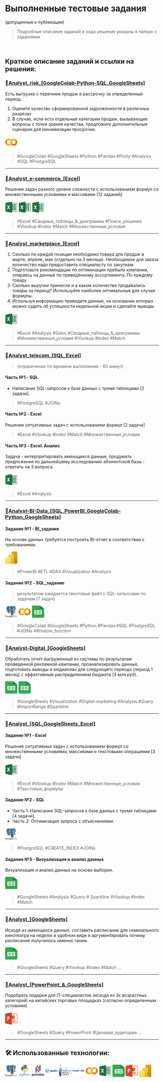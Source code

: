 #  Выполненные тестовые задания 
(допущенные к публикации)
> Подробные описания заданий и хода решения указаны в папках с заданиями
<br>

## Краткое описание заданий и ссылки на решения:
### 🚀[Analyst_risk_[GoogleColab-Python-SQL_GoogleSheets]](https://github.com/mr-Vozhyk/Test-Tasks/tree/main/Analyst_risk_%5BGoogleColab-Python-SQL_GoogleSheets%5D)

Есть выгрузка с перечнем продаж в рассрочку за определенный период.

1. Оцените качество сформированной задолженности в различных разрезах
2. В случае, если есть отдельные категории продаж, вызывающие вопросы с точки зрения качества, предложите дополнительные сценарии для минимизации просрочки.

[<img src="https://github.com/mr-Vozhyk/Bio-icon/blob/main/22_Google%20Colaboratory.svg"   title="Блокнот с решением (Google Colab)"   alt="Google Colab"   width="40" height="40"/>](
https://github.com/mr-Vozhyk/Test-Tasks/blob/main/Analyst_risk_%5BGoogleColab-Python-SQL_GoogleSheets%5D/tz_risk_analyst_mikita_kopats_02.2025.ipynb
)

> #GoogleColab 
> #GoogleSheets 
> #Python 
> #Pandas 
> #Plotly
> #Analysis 
> #SQL 
> #PostgreSQL 

----

### 🚀[Analyst_e-commerce_[Excel]](https://github.com/mr-Vozhyk/Test-Tasks/tree/main/Analyst_e-commerce_%5BExcel%5D)

Решение задач разного уровня сложности с использованием формул со множественными условиями и массивами [12 заданий]

[<img src="https://github.com/mr-Vozhyk/Bio-icon/blob/main/13_Excel.svg"    title="Решение 1 уровень сложности (Excel)"  alt="Excel"  width="40" height="40"/>](
https://github.com/mr-Vozhyk/Test-Tasks/blob/main/Analyst_e-commerce_%5BExcel%5D/%D0%A2%D0%97_Excel-1-of-3.xlsx) [<img src="https://github.com/mr-Vozhyk/Bio-icon/blob/main/13_Excel.svg"    title="Решение 2 уровень сложности (Excel)"  alt="Excel"  width="40" height="40"/>](
https://github.com/mr-Vozhyk/Test-Tasks/blob/main/Analyst_e-commerce_%5BExcel%5D/%D0%A2%D0%97_Excel-2-of-3.xlsx) [<img src="https://github.com/mr-Vozhyk/Bio-icon/blob/main/13_Excel.svg"    title="Решение 3 уровень сложности (Excel)"  alt="Excel"  width="40" height="40"/>](
https://github.com/mr-Vozhyk/Test-Tasks/blob/main/Analyst_e-commerce_%5BExcel%5D/%D0%A2%D0%97_Excel-3-of-3.xlsx)

> #Excel   #Сводные_таблицы_&_диаграммы  #Поиск_решения   #Vlookup   #Index   #Match   #Множественные_условия

----

### 🚀[Analyst_marketplace_[Excel]](https://github.com/mr-Vozhyk/Test-Tasks/tree/main/Analyst_marketplace_%5BExcel%5D)

1. Cколько по каждой позиции необходимо товара для продаж в марте, апреле, мае (отдельно на 3 месяца). 
Необходимое для заказа количество надо предоставить специалисту по закупкам.
2. Подготовьте рекомендации по оптимизации прибыли компании, опираясь на данные по приведённому ассортименту. По каждому товару.
3. Сколько выручки принесли и в каком количестве продавались товары за период? Используйте наиболее оптимальные для случая формулы.
4. Используя информацию привидите данные, на основании которых можно судить об успешности недельной акции и сделайте выводы.

[<img src="https://github.com/mr-Vozhyk/Bio-icon/blob/main/13_Excel.svg"    title="Решение (Excel)"  alt="Excel"  width="40" height="40"/>](
https://github.com/mr-Vozhyk/Test-Tasks/blob/main/Analyst_marketplace_%5BExcel%5D/%D0%A2%D0%97_Excel-marketplace.xlsx)

> #Excel  #Analysis  #Sales  #Сводные_таблицы_&_диаграммы  #Множественные_условия  #Vlookup   #Index  #Match   

----

### 🚀[Analyst_telecom_[SQL_Excel]](https://github.com/mr-Vozhyk/Test-Tasks/tree/main/Analyst_telecom_%5BSQL_Excel%5D)
> (ограничение по времени выполнения - 60 минут)

#### Часть №1 - SQL

- Написание SQL-запросов к базе данных с тремя таблицами [2 задачи]. 

> #PostgreSQL #JOINs

#### Часть №2 - Excel

Решение ситуативных задач с использованием формул [2 задачи]

> #Excel #Vlookup #Index #Match #Множественные_условия

#### Часть №3 - Excel. Анализ

Задача - интерпретировать имеющиеся данные, продумать предложения по дальнейшему исследованию абонентской базы - ответить на 3 вопроса.

[<img src="https://github.com/mr-Vozhyk/Bio-icon/blob/main/13_Excel.svg"    title="Решение (SQL + Excel)"  alt="Excel"  width="40" height="40"/>](
https://github.com/mr-Vozhyk/Test-Tasks/blob/main/Analyst_telecom_%5BSQL_Excel%5D/%D0%A2%D0%97_SQL%2BExcel_(LIMIT-60-min).xlsx)

> #Excel #Analysis

----

### 🚀[Analyst-BI-Data_[SQL_PowerBI_GoogleColab-Python_GoogleSheets]](https://github.com/mr-Vozhyk/Test-Tasks/tree/main/Analyst-BI-Data_%5BSQL_PowerBI_GoogleColab-Python_GoogleSheets%5D)

#### Задание №1 - BI_задание  

На основе данных требуется построить BI-отчет в соответствии с требованиями.

[<img src="https://github.com/mr-Vozhyk/Bio-icon/blob/main/16_Power%20BI.svg"     title="Решение (Power BI)"   alt="Решение Power BI"   width="40" height="40"/>](https://github.com/mr-Vozhyk/Test-Tasks/blob/main/Analyst-BI-Data_%5BSQL_PowerBI_GoogleColab-Python_GoogleSheets%5D/%D0%A0%D0%B5%D1%88%D0%B5%D0%BD%D0%B8%D0%B5/tt_BI_analyst_mikita-kopats_01.2025.pbix)

> #PowerBI
> #ETL
> #DAX
> #Visualization
> #Analysis

#### Задание №2 - SQL_задание
> результатом ожидается текстовый файл с SQL-запросами по задачам [7 задач]

[<img src="https://github.com/mr-Vozhyk/Bio-icon/blob/main/1_PostgreSQL.svg"         title="Гугл-док с решением (PostgreSQL)"      alt="PostgreSQL"     width="40" height="40"/>](
https://docs.google.com/document/d/1QqdoSELEd5vF3y1a73G1h4R8uMsyPdO0pe3Kden5dgU/edit?usp=sharing
)
[<img src="https://github.com/mr-Vozhyk/Bio-icon/blob/main/22_Google%20Colaboratory.svg"   title="Блокнот с решением (Google Colab)"   alt="Google Colab"   width="40" height="40"/>](
https://github.com/mr-Vozhyk/Test-Tasks/blob/main/Analyst-BI-Data_%5BSQL_PowerBI_GoogleColab-Python_GoogleSheets%5D/%D0%A0%D0%B5%D1%88%D0%B5%D0%BD%D0%B8%D0%B5/tt_BI_analyst_SQL_mikita-kopats_01.2025.ipynb
)
[<img src="https://github.com/mr-Vozhyk/Bio-icon/blob/main/14_Google%20Sheets.svg"    title="Сгенерированные таблицы для самопроверки (Google Sheets)"       alt="Google Sheets"       width="40" height="40"/>](
https://docs.google.com/spreadsheets/d/1YUKU4uqINC6F33hjm7GlCQOfWDz-4me4TLHMN5o9wlI/edit?usp=sharing
)

> #GoogleColab
> #GoogleSheets
> #Python
> #Pandas
> #SQL
> #PostgreSQL
> #JOINs
> #Window_function 

----

### 🚀[Analyst-Digital_[GoogleSheets]](https://github.com/mr-Vozhyk/Test-Tasks/tree/main/Analyst-Digital_%5BGoogleSheets%5D)

Обработать отчет выгруженный из системы по результатам проведенной рекламной кампании, проанализировать данные, подготовить выводы и медиаплан для следующего периода (период 1 месяц) с эффективным распределением бюджета (3 млн руб).

[<img src="https://github.com/mr-Vozhyk/Bio-icon/blob/main/14_Google%20Sheets.svg"    title="Медиаплан (Google Sheets)"       alt="Google Sheets"       width="40" height="40"/>](
https://docs.google.com/spreadsheets/d/1UoAk8QVw1oDt2iqLB-4GRjDM3BfzKsI_74a1WT1weCU/edit?usp=sharing
) [<img src="https://github.com/mr-Vozhyk/Bio-icon/blob/main/14_Google%20Sheets.svg"    title="Отчёт с выводами (Google Sheets)"       alt="Google Sheets"       width="40" height="40"/>](
https://docs.google.com/spreadsheets/d/15cqccC5ugM41fiWM_wmXvNzjDuP_dQ1uIUA1kcil5hk/edit?usp=sharing
)

> #GoogleSheets #Visualization #Digital-marketing #Analysis #Query #ImportRange #Sparkline

----

### 🚀[Analyst_[SQL_GoogleSheets_Excel]](https://github.com/mr-Vozhyk/Test-Tasks/tree/main/Analyst_%5BSQL_GoogleSheets_Excel%5D)

#### Задание №1 - Excel

Решение ситуативных задач с использованием формул со множественными условиями, массивами и текстовыми операциями [3 задачи]


[<img src="https://github.com/mr-Vozhyk/Bio-icon/blob/main/13_Excel.svg"    title="Решение (Excel"  alt="Решение (Excel)"  width="40" height="40"/>](
https://github.com/mr-Vozhyk/Test-Tasks/blob/main/Analyst_%5BSQL_GoogleSheets_Excel%5D/%D0%A0%D0%B5%D1%88%D0%B5%D0%BD%D0%B8%D0%B5/%D0%A2%D0%97-%D0%B0%D0%BD%D0%B0%D0%BB%D0%B8%D1%82%D0%B8%D0%BA-%D0%9A%D0%BE%D0%BF%D0%BE%D1%82%D1%8C-Excel_02.2025.xlsx)

> #Excel #Vlookup #Index #Match #Множественные_условия #Текстовые_формулы

#### Задание №2 - SQL

- Часть 1: Написание SQL-запросов к базе данных с тремя таблицами [4 задачи]. 
- Часть 2: Оптимизация запроса с объяснениями.

[<img src="https://github.com/mr-Vozhyk/Bio-icon/blob/main/1_PostgreSQL.svg"         title="Решение (SQL)"      alt="PostgreSQL"     width="40" height="40"/>](
https://github.com/mr-Vozhyk/Test-Tasks/blob/main/Analyst_%5BSQL_GoogleSheets_Excel%5D/%D0%A0%D0%B5%D1%88%D0%B5%D0%BD%D0%B8%D0%B5/%D0%A2%D0%97-%D0%B0%D0%BD%D0%B0%D0%BB%D0%B8%D1%82%D0%B8%D0%BA-%D0%9A%D0%BE%D0%BF%D0%BE%D1%82%D1%8C-SQL_02.2025.docx)

> #PostgreSQL #CREATE_INDEX #JOINs

#### Задание №3 - Визуализация и анализ данных

Визуализация и анализ данных на основе выборки.

[<img src="https://github.com/mr-Vozhyk/Bio-icon/blob/main/14_Google%20Sheets.svg"  title="Решение визуализация и анализ (Google Sheets)"  alt="Google Sheets"  width="40" height="40"/>](
https://docs.google.com/spreadsheets/d/13FS2-bFJSBpFmxSemDGJdAPd5YC8oiWXaCURHecBA8c/edit?usp=sharing)

> #GoogleSheets #Analysis #Query # Sparkline #Vlookup #Index #Match 

----

### 🚀[Analyst_[GoogleSheets]](https://github.com/mr-Vozhyk/Test-Tasks/tree/main/Analyst_%5BGoogleSheets%5D)

Исходя из имеющихся данных, составить расписание для семизального кинотеатра на неделю в удобном виде и аргументировать почему расписание получилось именно таким.

[<img src="https://github.com/mr-Vozhyk/Bio-icon/blob/main/14_Google%20Sheets.svg"    title="Решение (Google Sheets)"       alt="Google Sheets"       width="40" height="40"/>](
https://docs.google.com/spreadsheets/d/1J7lp7py6saUo0vPQCMDX3mwX4FlGCiC198tzjcKMSXw/edit?gid=1803949357#gid=1803949357
)

> #GoogleSheets 
> #Query 
> #Vlookup 
> #Index 
> #Match ...

----

### 🚀[Analyst_[PowerPoint_&_GoogleSheets]](https://github.com/mr-Vozhyk/Test-Tasks/tree/main/Analyst_%5BPowerPoint_%26_GoogleSheets%5D)

Подобрать подарки для IT-специалистов (исходя из 3х возрастных категорий) на китайских торговых площадках (согласно определенным условиям)


[<img src="https://github.com/mr-Vozhyk/Bio-icon/blob/main/15_Power%20Point.svg"      title="Отчет в Power Point (pdf)"         alt="Power Point"         width="40" height="40"/>](
https://github.com/mr-Vozhyk/Test-Tasks/blob/main/Analyst_%5BPowerPoint_%26_GoogleSheets%5D/%D0%A2%D0%97_%D0%9F%D0%BE%D0%B4%D0%B0%D1%80%D0%BA%D0%B8-%D0%B4%D0%BB%D1%8F-%D1%81%D0%BE%D1%82%D1%80%D1%83%D0%B4%D0%BD%D0%B8%D0%BA%D0%BE%D0%B2-IT-%D0%BA%D0%BE%D0%BC%D0%BF%D0%B0%D0%BD%D0%B8%D0%B9.pdf
)

> #GoogleSheets #Query #PowerPoint #Целевая_аудитория ...

----

## :hammer_and_wrench:  Использованные технологии:
<img src="https://github.com/mr-Vozhyk/Bio-icon/blob/main/1_PostgreSQL.svg"         title="PostgreSQL"      alt="PostgreSQL"     width="40" height="40"/> <img src="https://github.com/mr-Vozhyk/Bio-icon/blob/main/5_Python.svg"                    title="Python"                   alt="Python"                   width="40" height="40"/> <img src="https://github.com/mr-Vozhyk/Bio-icon/blob/main/6_Pandas%20%5BPython%5D.svg"     title="Pandas [Python]"          alt="Pandas [Python]"          width="40" height="40"/> <img src="https://github.com/mr-Vozhyk/Bio-icon/blob/main/7_Numpy%20%5BPython%5D.svg"      title="Numpy [Python]"           alt="Numpy [Python]"           width="40" height="40"/> <img src="https://github.com/mr-Vozhyk/Bio-icon/blob/main/8_Seaborn%20%5BPython%5D.svg"    title="Seaborn [Python]"         alt="Seaborn [Python]"         width="40" height="40"/> <img src="https://github.com/mr-Vozhyk/Bio-icon/blob/main/9_Matplotlib%20%5BPython%5D.svg" title="Matplotlib [Python]"      alt="Matplotlib [Python]"      width="40" height="40"/> <img src="https://github.com/mr-Vozhyk/Bio-icon/blob/main/22_Google%20Colaboratory.svg"   title="Google Colab"        alt="Google Colab"        width="40" height="40"/> <img src="https://github.com/mr-Vozhyk/Bio-icon/blob/main/13_Excel.svg"              title="Excel"               alt="Excel"               width="40" height="40"/> <img src="https://github.com/mr-Vozhyk/Bio-icon/blob/main/14_Google%20Sheets.svg"    title="Google Sheets"       alt="Google Sheets"       width="40" height="40"/> <img src="https://github.com/mr-Vozhyk/Bio-icon/blob/main/15_Power%20Point.svg"      title="Power Point"         alt="Power Point"         width="40" height="40"/> <img src="https://github.com/mr-Vozhyk/Bio-icon/blob/main/16_Power%20BI.svg"         title="Power BI"            alt="Power BI"            width="40" height="40"/>
